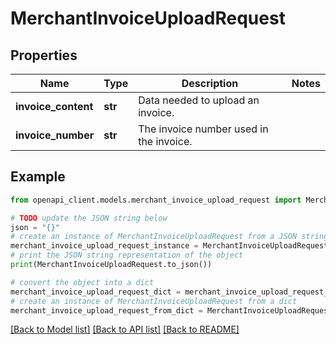 # MerchantInvoiceUploadRequest


## Properties

Name | Type | Description | Notes
------------ | ------------- | ------------- | -------------
**invoice_content** | **str** | Data needed to upload an invoice. | 
**invoice_number** | **str** | The invoice number used in the invoice. | 

## Example

```python
from openapi_client.models.merchant_invoice_upload_request import MerchantInvoiceUploadRequest

# TODO update the JSON string below
json = "{}"
# create an instance of MerchantInvoiceUploadRequest from a JSON string
merchant_invoice_upload_request_instance = MerchantInvoiceUploadRequest.from_json(json)
# print the JSON string representation of the object
print(MerchantInvoiceUploadRequest.to_json())

# convert the object into a dict
merchant_invoice_upload_request_dict = merchant_invoice_upload_request_instance.to_dict()
# create an instance of MerchantInvoiceUploadRequest from a dict
merchant_invoice_upload_request_from_dict = MerchantInvoiceUploadRequest.from_dict(merchant_invoice_upload_request_dict)
```
[[Back to Model list]](../README.md#documentation-for-models) [[Back to API list]](../README.md#documentation-for-api-endpoints) [[Back to README]](../README.md)



